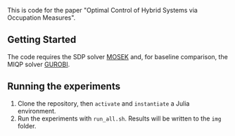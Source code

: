 This is code for the paper "Optimal Control of Hybrid Systems via Occupation Measures".

## Getting Started
The code requires the SDP solver [MOSEK](https://www.mosek.com/) and, for baseline comparison, the MIQP solver [GUROBI](https://www.gurobi.com/).

## Running the experiments
1. Clone the repository, then `activate`  and `instantiate` a Julia environment.
2. Run the experiments with `run_all.sh`. Results will be written to the `img` folder.
